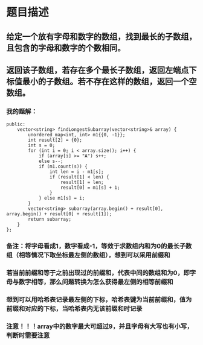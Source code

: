 # 题目描述
## 给定一个放有字母和数字的数组，找到最长的子数组，且包含的字母和数字的个数相同。
## 返回该子数组，若存在多个最长子数组，返回左端点下标值最小的子数组。若不存在这样的数组，返回一个空数组。
### 我的题解：
```class Solution {
public:
    vector<string> findLongestSubarray(vector<string>& array) {
        unordered_map<int, int> m1{{0, -1}};
        int result[2] = {0};
        int s = 0;
        for (int i = 0; i < array.size(); i++) {
            if (array[i] >= "A") s++;
            else s--;
            if (m1.count(s)) {
                int len = i - m1[s];
                if (result[1] < len) {
                    result[1] = len;
                    result[0] = m1[s] + 1;
                }
            } else m1[s] = i;
        }
        vector<string> subarray(array.begin() + result[0], array.begin() + result[0] + result[1]);
        return subarray;
    }
};
```
### **备注**：将字母看成1，数字看成-1，等效于求数组内和为0的最长子数组（相等情况下取坐标最左侧的数组），想到可以采用前缀和
### 若当前前缀和等于之前出现过的前缀和，代表中间的数组和为0，即字母与数字相等，那么问题转换为怎么获得最左侧的相等前缀和
### 想到可以用哈希表记录最左侧的下标，哈希表键为当前前缀和，值为前缀和对应的下标，当哈希表内无该前缀和时记录
### 注意！！！array中的数字最大可超过9，并且字母有大写也有小写，判断时需要注意